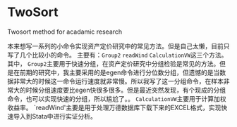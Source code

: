 # TwoSort
Twosort method for acadamic research

本来想写一系列的小命令实现资产定价研究中的常见方法。但是自己太懒，目前只写了几个比较小的命令。
主要有：`Group2` `readWind` `CalculationVW`这三个方法。
其中，
`Group2`主要用于快速分组，在资产定价研究中分组检验是常见的方法。但是在前期的研究中，我主要采用的是egen命令进行分位数分组，但遗憾的是当数据非常大的时候这一命令运行速度就非常慢。所以我写了这一分组命令，在样本非常大的时候分组速度要比egen快很多很多。但是最近突然发现，有个现成的分组命令，也可以实现快速的分组，所以尴尬了。。
`CalculationVW`主要用于计算加权收益率。
`readWind'主要是用于处理万德数据库下载下来的EXCEL格式，实现快速导入到Stata中进行实证分析。
